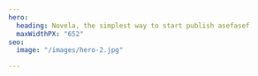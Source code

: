 ```yaml
---
hero:
  heading: Novela, the simplest way to start publish asefasef
  maxWidthPX: "652"
seo:
  image: "/images/hero-2.jpg"

---
```

